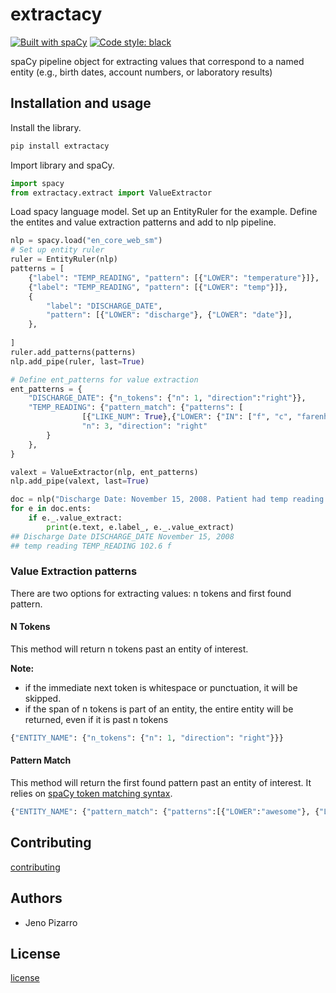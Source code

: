 # extractacy

[![Built with spaCy](https://img.shields.io/badge/made%20with%20❤%20and-spaCy-09a3d5.svg)](https://spacy.io) [![Code style: black](https://img.shields.io/badge/code%20style-black-000000.svg?style=flat-square)](https://github.com/ambv/black)

spaCy pipeline object for extracting values that correspond to a named entity (e.g., birth dates, account numbers, or laboratory results)

## Installation and usage
Install the library.
```bash
pip install extractacy
```

Import library and spaCy.
```python
import spacy
from extractacy.extract import ValueExtractor
```

Load spacy language model. Set up an EntityRuler for the example. Define the entites and value extraction patterns and add to nlp pipeline.

```python
nlp = spacy.load("en_core_web_sm")
# Set up entity ruler
ruler = EntityRuler(nlp)
patterns = [
    {"label": "TEMP_READING", "pattern": [{"LOWER": "temperature"}]},
    {"label": "TEMP_READING", "pattern": [{"LOWER": "temp"}]},
    {
        "label": "DISCHARGE_DATE",
        "pattern": [{"LOWER": "discharge"}, {"LOWER": "date"}],
    },
    
]
ruler.add_patterns(patterns)
nlp.add_pipe(ruler, last=True)

# Define ent_patterns for value extraction
ent_patterns = {
    "DISCHARGE_DATE": {"n_tokens": {"n": 1, "direction":"right"}},
    "TEMP_READING": {"pattern_match": {"patterns": [
                [{"LIKE_NUM": True},{"LOWER": {"IN": ["f", "c", "farenheit", "celcius", "centigrade"]}}]],
                "n": 3, "direction": "right"
        }
    },
}

valext = ValueExtractor(nlp, ent_patterns)
nlp.add_pipe(valext, last=True)

doc = nlp("Discharge Date: November 15, 2008. Patient had temp reading of 102.6 f")
for e in doc.ents:
    if e._.value_extract:
        print(e.text, e.label_, e._.value_extract)
## Discharge Date DISCHARGE_DATE November 15, 2008
## temp reading TEMP_READING 102.6 f
```

### Value Extraction patterns
There are two options for extracting values: n tokens and first found pattern.

#### N Tokens
This method will return n tokens past an entity of interest. 

**Note:**
* if the immediate next token is whitespace or punctuation, it will be skipped.
* if the span of n tokens is part of an entity, the entire entity will be returned, even if it is past n tokens
```python
{"ENTITY_NAME": {"n_tokens": {"n": 1, "direction": "right"}}}
```

#### Pattern Match
This method will return the first found pattern past an entity of interest. It relies on [spaCy token matching syntax](https://spacy.io/usage/rule-based-matching#matcher).

```python
{"ENTITY_NAME": {"pattern_match": {"patterns":[{"LOWER":"awesome"}, {"LOWER":"pattern"}]}}}
```



## Contributing
[contributing](https://github.com/jenojp/negspacy/blob/master/CONTRIBUTING.md)

## Authors
* Jeno Pizarro

## License
[license](https://github.com/jenojp/extractacy/blob/master/LICENSE)